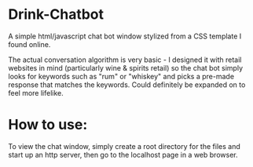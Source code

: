 # Drink-Chatbot
A simple html/javascript chat bot window stylized from a CSS template I found online.

The actual conversation algorithm is very basic - I designed it with retail websites in mind (particularly wine & spirits retail) so the chat bot simply looks for keywords such as "rum" or "whiskey" and picks a pre-made response that matches the keywords. Could definitely be expanded on to feel more lifelike.

# How to use:
To view the chat window, simply create a root directory for the files and start up an http server, then go to the localhost page in a web browser.
